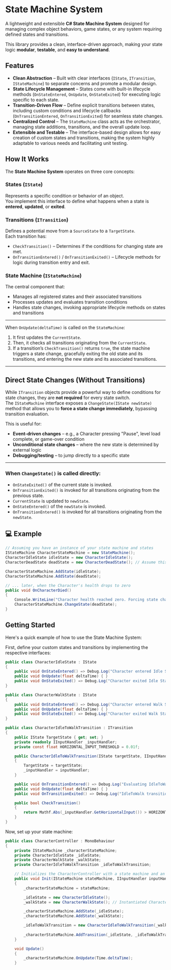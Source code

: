 # State Machine System

A lightweight and extensible **C# State Machine System** designed for managing complex object behaviors, game states, or any system requiring defined states and transitions.  

This library provides a clean, interface-driven approach, making your state logic **modular**, **testable**, and **easy to understand**.


## Features

- **Clean Abstraction** – Built with clear interfaces (`IState`, `ITransition`, `IStateMachine`) to separate concerns and promote a modular design.
- **State Lifecycle Management** – States come with built-in lifecycle methods (`OnStateEntered`, `OnUpdate`, `OnStateExited`) for executing logic specific to each state.
- **Transition-Driven Flow** – Define explicit transitions between states, including custom conditions and lifecycle callbacks (`OnTransitionEntered`, `OnTransitionExited`) for seamless state changes.
- **Centralized Control** – The `StateMachine` class acts as the orchestrator, managing state additions, transitions, and the overall update loop.
- **Extensible and Testable** – The interface-based design allows for easy creation of custom states and transitions, making the system highly adaptable to various needs and facilitating unit testing.

## How It Works

The **State Machine System** operates on three core concepts:

### States (`IState`)
Represents a specific condition or behavior of an object.  
You implement this interface to define what happens when a state is **entered**, **updated**, or **exited**.

### Transitions (`ITransition`)
Defines a potential move from a `SourceState` to a `TargetState`.  
Each transition has:
- `CheckTransition()` – Determines if the conditions for changing state are met.
- `OnTransitionEntered()` / `OnTransitionExited()` – Lifecycle methods for logic during transition entry and exit.

### State Machine (`IStateMachine`)
The central component that:
- Manages all registered states and their associated transitions  
- Processes updates and evaluates transition conditions  
- Handles state changes, invoking appropriate lifecycle methods on states and transitions  

---

When `OnUpdate(deltaTime)` is called on the `StateMachine`:
1. It first updates the `CurrentState`.
2. Then, it checks all transitions originating from the `CurrentState`.
3. If a transition’s `CheckTransition()` returns `true`, the state machine triggers a state change, gracefully exiting the old state and its transitions, and entering the new state and its associated transitions.

---

##  Direct State Changes (Without Transitions)

While `ITransition` objects provide a powerful way to define conditions for state changes, they are **not required** for every state switch.  
The `IStateMachine` interface exposes a `ChangeState(IState newState)` method that allows you to **force a state change immediately**, bypassing transition evaluation.

This is useful for:
- **Event-driven changes** – e.g., a Character pressing "Pause", level load complete, or game-over condition  
- **Unconditional state changes** – where the new state is determined by external logic  
- **Debugging/testing** – to jump directly to a specific state  

---

### When `ChangeState()` is called directly:
- `OnStateExited()` of the current state is invoked.  
- `OnTransitionExited()` is invoked for all transitions originating from the previous state.  
- `CurrentState` is updated to `newState`.  
- `OnStateEntered()` of the `newState` is invoked.  
- `OnTransitionEntered()` is invoked for all transitions originating from the `newState`.  

## 💻 Example
```csharp
// Assuming you have an instance of your state machine and states
IStateMachine CharacterStateMachine = new StateMachine();
CharacterIdleState idleState = new CharacterIdleState();
CharacterDeadState deadState = new CharacterDeadState(); // Assume this state is defined

CharacterStateMachine.AddState(idleState);
CharacterStateMachine.AddState(deadState);

// ... later, when the Character's health drops to zero
public void OnCharacterDied()
{
    Console.WriteLine("Character health reached zero. Forcing state change to DeadState.");
    CharacterStateMachine.ChangeState(deadState);
}
```

 ## Getting Started
Here's a quick example of how to use the State Machine System:

First, define your custom states and transitions by implementing the respective interfaces:

```csharp
public class CharacterIdleState : IState
{
    public void OnStateEntered() => Debug.Log("Character entered Idle State. Play idle animation.");
    public void OnUpdate(float deltaTime) { }
    public void OnStateExited() => Debug.Log("Character exited Idle State.");
}

public class CharacterWalkState : IState
{
    public void OnStateEntered() => Debug.Log("Character entered Walk State. Play walk animation.");
    public void OnUpdate(float deltaTime) { }
    public void OnStateExited() => Debug.Log("Character exited Walk State.");
}

public class CharacterIdleToWalkTransition : ITransition
{
    public IState TargetState { get; set; }
    private readonly IInputHandler _inputHandler;
    private const float HORIZONTAL_INPUT_THRESHOLD = 0.01f;

    public CharacterIdleToWalkTransition(IState targetState, IInputHandler inputHandler)
    {
        TargetState = targetState;
        _inputHandler = inputHandler;
    }

    public void OnTransitionEntered() => Debug.Log("Evaluating IdleToWalk transition...");
    public void OnUpdate(float deltaTime) { }
    public void OnTransitionExited() => Debug.Log("IdleToWalk transition finished evaluation.");

    public bool CheckTransition()
    {
        return Mathf.Abs(_inputHandler.GetHorizontalInput()) > HORIZONTAL_INPUT_THRESHOLD;
    }
}
```
Now, set up your state machine:

```csharp
public class CharacterController : MonoBehaviour
{
    private IStateMachine _characterStateMachine;
    private CharacterIdleState _idleState; 
    private CharacterWalkState _walkState;
    private CharacterIdleToWalkTransition _idleToWalkTransition;

    // Initializes the CharacterController with a state machine and an input handler instance injected.
    public void Init(IStateMachine stateMachine, IInputHandler inputHandler)
    {
        _characterStateMachine = stateMachine;

        _idleState = new CharacterIdleState();
        _walkState = new CharacterWalkState(); // Instantiated CharacterWalkState

        _characterStateMachine.AddState(_idleState);
        _characterStateMachine.AddState(_walkState);

        _idleToWalkTransition = new CharacterIdleToWalkTransition(_walkState, inputHandler);
        
        _characterStateMachine.AddTransition(_idleState, _idleToWalkTransition, _walkState); 
    }

    void Update()
    {
        _characterStateMachine.OnUpdate(Time.deltaTime);
    }
```
